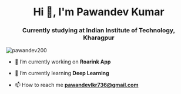<h1 align="center">Hi 👋, I'm Pawandev Kumar</h1>
<h3 align="center">Currently studying at Indian Institute of Technology, Kharagpur</h3>

<p align="left"> <img src="https://komarev.com/ghpvc/?username=pawandev200&label=Profile%20views&color=0e75b6&style=flat" alt="pawandev200" /> </p>

- 🔭 I’m currently working on **Roarink App**

- 🌱 I’m currently learning **Deep Learning**

- 📫 How to reach me **pawandevlkr736@gmail.com**
